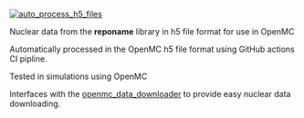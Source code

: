 [![auto_process_h5_files](https://github.com/openmc-data-storage/**reponame**/actions/workflows/process_nuclear_data.yml/badge.svg)](https://github.com/openmc-data-storage/**reponame**/actions/workflows/process_nuclear_data.yml)


Nuclear data from the **reponame** library in h5 file format for use in OpenMC

Automatically processed in the OpenMC h5 file format using GitHub actions CI
pipline.

Tested in simulations using OpenMC

Interfaces with the [openmc_data_downloader](https://github.com/openmc-data-storage/openmc_data_downloader) to provide easy nuclear data downloading.
